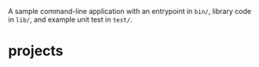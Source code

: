 A sample command-line application with an entrypoint in `bin/`, library code
in `lib/`, and example unit test in `test/`.
# projects
